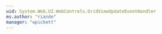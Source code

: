 ```yaml
---
uid: System.Web.UI.WebControls.GridViewUpdateEventHandler
ms.author: "riande"
manager: "wpickett"
---
```

